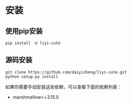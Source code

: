 # 安装
## 使用pip安装
```shell script
pip install -U liyi-cute
```
## 源码安装
```shell script
git clone https://github.com/daiyizheng/liyi-cute.git
python setup.py install
```
如果你需要手动安装这些依赖，可以查看下面的依赖列表：
- marshmallow>=3.15.0